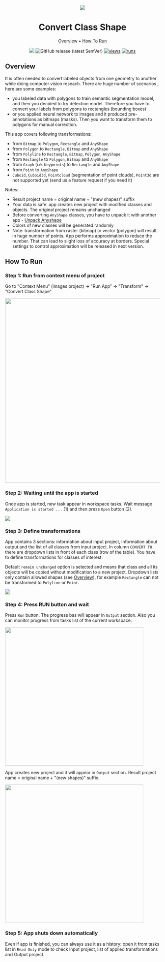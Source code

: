 <div align="center" markdown> 

<img src="https://i.imgur.com/FTrBajv.png"/>

# Convert Class Shape
  
<p align="center">

  <a href="#Overview">Overview</a> •
  <a href="#How-To-Run">How To Run</a>
</p>

[![](https://img.shields.io/badge/slack-chat-green.svg?logo=slack)](https://supervise.ly/slack) 
![GitHub release (latest SemVer)](https://img.shields.io/github/v/release/supervisely-ecosystem/convert-class-shape)
[![views](https://app.supervise.ly/public/api/v3/ecosystem.counters?repo=supervisely-ecosystem/convert-class-shape&counter=views&label=views)](https://supervise.ly)
[![runs](https://app.supervise.ly/public/api/v3/ecosystem.counters?repo=supervisely-ecosystem/convert-class-shape&counter=runs&label=runs&123)](https://supervise.ly)

</div>

## Overview 
It is often needed to convert labeled objects from one geometry to another while doing computer vision reseach. There are huge number of scenarios , here are some examples:
- you labeled data with polygons to train semantic segmentation model, and then you decided to try detection model. Therefore you have to convert your labels from polygons to rectangles (bounding boxes)
- or you applied neural network to images and it produced pre-annotations as bitmaps (masks). Then you want to transform them to polygons for manual correction.

This app covers following transformations:
- from `Bitmap` to `Polygon`, `Rectangle` and `AnyShape`
- from `Polygon` to `Rectangle`, `Bitmap` and `AnyShape`
- from `Polyline` to `Rectangle`, `Bitmap`, `Polygon`, `AnyShape`
- from `Rectangle` to `Polygon`, `Bitmap` and `AnyShape`
- from `Graph` (i.e. `Keypoints`) to `Rectangle` and `AnyShape`
- from `Point` to `AnyShape`
- `Cuboid`, `Cuboid3d`, `Pointcloud` (segmentation of point clouds), `Point3d` are not supported yet (send us a feature request if you need it)

Notes:
- Result project name = original name + "(new shapes)" suffix
- Your data is safe: app creates new project with modified classes and objects. The original project remains unchanged
- Before converting `AnyShape` classes, you have to unpack it with another app - [Unpack Anyshape](https://github.com/supervisely-ecosystem/unpack-anyshape) 
- Colors of new classes will be generated randomly
- Note: transformation from raster (bitmap) to vector (polygon) will result in huge number of points. App performs approximation to reduce the number. That can lead to slight loss of accuracy at borders. Special settings to control approximation will be released in next version.

## How To Run

### Step 1: Run from context menu of project

Go to "Context Menu" (images project) -> "Run App" -> "Transform" -> "Convert Class Shape"

<img src="https://i.imgur.com/6jVrnAK.png" width="600"/>

### Step 2:  Waiting until the app is started
Once app is started, new task appear in workspace tasks. Wait message `Application is started ...` (1) and then press `Open` button (2).

<img src="https://i.imgur.com/eeA4VMQ.png"/>

### Step 3: Define transformations

App contains 3 sections: information about input project, information about output and the list of all classes from input project. In column `CONVERT TO` there are dropdown lists in front of each class (row of the table). You have to define transformations for classes of interest. 

Default `remain unchanged` option is selected and means that class and all its objects will be copied without modification to a new project. Dropdown lists only contain allowed shapes (see <a href="#Overview">Overview</a>), for example `Rectangle` can not be transformed to `Polyline` or `Point`. 

<img src="https://i.imgur.com/mssxns3.png"/>

### Step 4: Press RUN button and wait

Press `Run` button. The progress bas will appear in `Output` section. Also you can monitor progress from tasks list of the current workspace.

<img src="https://i.imgur.com/rCNNniF.png" width="450"/>

App creates new project and it will appear in `Output` section. Result project name = original name + "(new shapes)" suffix.

<img src="https://i.imgur.com/79HnmH0.png" width="450"/>

### Step 5: App shuts down automatically

Even if app is finished, you can always use it as a history: open it from tasks list in `Read Only` mode to check Input project, list of applied transformations and Output project. 
